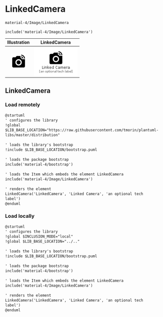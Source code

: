 # LinkedCamera


```text
material-4/Image/LinkedCamera
```

```text
include('material-4/Image/LinkedCamera')
```



| Illustration | LinkedCamera |
| :---: | :---: |
| ![illustration for Illustration](../../material-4/Image/LinkedCamera.png) | ![illustration for LinkedCamera](../../material-4/Image/LinkedCamera.Local.png) |




## LinkedCamera

### Load remotely
```plantuml
@startuml
' configures the library
!global $LIB_BASE_LOCATION="https://raw.githubusercontent.com/tmorin/plantuml-libs/master/distribution"

' loads the library's bootstrap
!include $LIB_BASE_LOCATION/bootstrap.puml

' loads the package bootstrap
include('material-4/bootstrap')

' loads the Item which embeds the element LinkedCamera
include('material-4/Image/LinkedCamera')

' renders the element
LinkedCamera('LinkedCamera', 'Linked Camera', 'an optional tech label')
@enduml
```

### Load locally
```plantuml
@startuml
' configures the library
!global $INCLUSION_MODE="local"
!global $LIB_BASE_LOCATION="../.."

' loads the library's bootstrap
!include $LIB_BASE_LOCATION/bootstrap.puml

' loads the package bootstrap
include('material-4/bootstrap')

' loads the Item which embeds the element LinkedCamera
include('material-4/Image/LinkedCamera')

' renders the element
LinkedCamera('LinkedCamera', 'Linked Camera', 'an optional tech label')
@enduml
```

